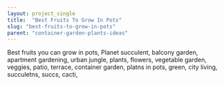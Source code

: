 ```yaml
---
layout: project_single
title:  "Best Fruits To Grow In Pots"
slug: "best-fruits-to-grow-in-pots"
parent: "container-garden-plants-ideas"
---
```

Best fruits you can grow in pots, Planet succulent, balcony garden, apartment gardening, urban jungle, plants, flowers, vegetable garden, veggies, patio, terrace, container garden, platns in pots, green, city living, succuletns, succs, cacti,